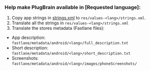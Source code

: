 ### Help make PlugBrain available in [Requested language]:

1. Copy app strings in [strings.xml](https://github.com/msbelaid/PlugBrain/blob/master/app/src/main/res/values/strings.xml) to `res/values-<lang>/strings.xml`.
2. Translate all the strings in `res/values-<lang>/strings.xml`
3. Translate the stores metadata (Fastlane files):
  - App description: `fastlane/metadata/android/<lang>/full_description.txt`
  - Short description: `fastlane/metadata/android/<lang>/short_description.txt`
  - Screenshots: `fastlane/metadata/android/<lang>/images/phoneScreenshots/`
